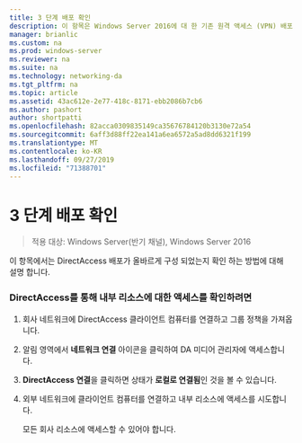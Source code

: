 ```yaml
---
title: 3 단계 배포 확인
description: 이 항목은 Windows Server 2016에 대 한 기존 원격 액세스 (VPN) 배포에 DirectAccess 추가 가이드의 일부입니다.
manager: brianlic
ms.custom: na
ms.prod: windows-server
ms.reviewer: na
ms.suite: na
ms.technology: networking-da
ms.tgt_pltfrm: na
ms.topic: article
ms.assetid: 43ac612e-2e77-418c-8171-ebb2086b7cb6
ms.author: pashort
author: shortpatti
ms.openlocfilehash: 82acca0309835149ca35676784120b3130e72a54
ms.sourcegitcommit: 6aff3d88ff22ea141a6ea6572a5ad8dd6321f199
ms.translationtype: MT
ms.contentlocale: ko-KR
ms.lasthandoff: 09/27/2019
ms.locfileid: "71388701"
---
```

# <a name="step-3-verify-the-deployment"></a>3 단계 배포 확인

>적용 대상: Windows Server(반기 채널), Windows Server 2016

이 항목에서는 DirectAccess 배포가 올바르게 구성 되었는지 확인 하는 방법에 대해 설명 합니다.  
  
### <a name="to-verify-access-to-internal-resources-through-directaccess"></a>DirectAccess를 통해 내부 리소스에 대한 액세스를 확인하려면  
  
1.  회사 네트워크에 DirectAccess 클라이언트 컴퓨터를 연결하고 그룹 정책을 가져옵니다.  
  
2.  알림 영역에서 **네트워크 연결** 아이콘을 클릭하여 DA 미디어 관리자에 액세스합니다.  
  
3.  **DirectAccess 연결**을 클릭하면 상태가 **로컬로 연결됨**인 것을 볼 수 있습니다.  
  
4.  외부 네트워크에 클라이언트 컴퓨터를 연결하고 내부 리소스에 액세스를 시도합니다.  
  
    모든 회사 리소스에 액세스할 수 있어야 합니다.  
  


